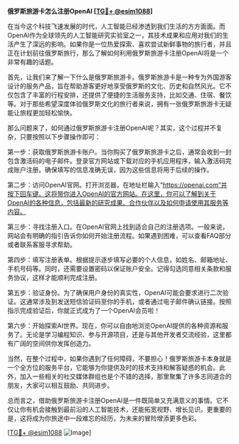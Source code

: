 **俄罗斯旅游卡怎么注册OpenAI [[TG💪+ @esim1088](https://t.me/s/esim1088)]**

在当今这个科技飞速发展的时代，人工智能已经渗透到我们生活的方方面面。而OpenAI作为全球领先的人工智能研究实验室之一，其技术成果和应用对我们的生活产生了深远的影响。如果你是一位热爱探索、喜欢尝试新鲜事物的旅行者，并且正在计划前往俄罗斯旅行，那么了解如何利用俄罗斯旅游卡注册OpenAI将是一个非常有趣的话题。

首先，让我们来了解一下什么是俄罗斯旅游卡。俄罗斯旅游卡是一种专为外国游客设计的服务产品，旨在帮助游客更好地享受俄罗斯的文化、历史和自然风光。它不仅包含了丰富的行程安排，还提供了便捷的生活服务支持，比如交通、住宿、餐饮等。对于那些希望深度体验俄罗斯文化的旅行者来说，拥有一张俄罗斯旅游卡无疑能让旅程更加轻松愉快。

那么问题来了，如何通过俄罗斯旅游卡注册OpenAI呢？其实，这个过程并不复杂，只要按照以下步骤操作即可：

第一步：获取俄罗斯旅游卡账户。当你购买了俄罗斯旅游卡之后，通常会收到一封包含激活码的电子邮件。登录官方网站或下载对应的手机应用程序，输入激活码完成账户注册。确保填写的信息准确无误，因为这些信息将用于后续的操作。

第二步：访问OpenAI官网。打开浏览器，在地址栏输入“https://openai.com”并按下回车键。这将带你进入OpenAI的官方网站。在这里，你可以了解到关于OpenAI的各种信息，包括最新的研究成果、合作伙伴以及如何申请使用其服务等内容。

第三步：寻找注册入口。在OpenAI官网上找到适合自己的注册选项。一般来说，网站会有明确的指引告诉你如何开始注册流程。如果遇到困难，可以查看FAQ部分或者联系客服寻求帮助。

第四步：填写注册表单。根据提示逐步填写必要的个人信息，如姓名、邮箱地址、手机号码等。同时，还需要设置密码以保证账户安全。记得勾选同意相关条款和服务协议，这样才能顺利完成注册。

第五步：验证身份。为了确保用户身份的真实性，OpenAI可能会要求进行二次验证。这通常涉及到发送短信验证码至你的手机，或者通过电子邮件确认链接。按照指示完成验证后，你就正式成为了一个OpenAI会员啦！

第六步：开始探索AI世界。现在，你可以自由地浏览OpenAI提供的各种资源和服务了。无论是学习编程知识、参与开源项目，还是与其他开发者交流经验，这里都有广阔的空间供你发挥创造力。

当然，在整个过程中，如果你遇到了任何障碍，不要担心！俄罗斯旅游卡本身就是一个全方位的服务平台，它能够为你提供及时的技术支持和解答疑惑的机会。此外，加入一些相关的社交媒体群组也是个不错的选择，那里聚集了许多志同道合的朋友，大家可以相互鼓励、共同进步。

总而言之，借助俄罗斯旅游卡注册OpenAI是一件既简单又充满意义的事情。它不仅让你有机会接触到最前沿的人工智能技术，还能拓宽视野、增长见识。更重要的是，这将成为你旅途中一段难忘的经历，为未来的冒险增添更多色彩。

[[TG💪+ @esim1088](https://t.me/s/esim1088) ![Image](https://i.postimg.cc/4NQfJmqS/Snipaste-2025-05-13-00-14-12.png)]